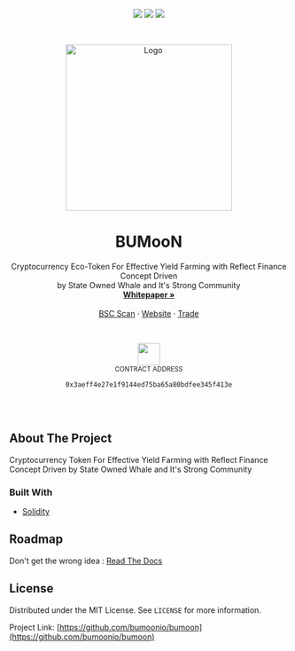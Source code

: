 <!-- PROJECT SHIELDS -->
<!--
*** I'm using markdown "reference style" links for readability.
*** Reference links are enclosed in brackets [ ] instead of parentheses ( ).
*** See the bottom of this document for the declaration of the reference variables
*** for contributors-url, forks-url, etc. This is an optional, concise syntax you may use.
*** https://www.markdownguide.org/basic-syntax/#reference-style-links
-->


[<p align="center"><img src="https://img.shields.io/badge/Telegram-2CA5E0?style=for-the-badge&logo=telegram&logoColor=white">](https://t.me/joinchat/KPcIo1MtMdY1ZDM1)
[<img src="https://img.shields.io/badge/Instagram-E4405F?style=for-the-badge&logo=instagram&logoColor=white">](https://www.instagram.com/bumoon.io/)
[<img src="https://img.shields.io/badge/Twitter-1DA1F2?style=for-the-badge&logo=twitter&logoColor=white"></p>](https://twitter.com/Bumoon_io)


<!-- PROJECT LOGO -->
<br />
<p align="center">
  <a href="https://github.com/bumoonio/Bumoon/tree/master">
    <img src="public/img/bumoon3d.gif" alt="Logo" width="300" height="300">
  </a>

  <h1 style="font-weight:bold" align="center">BUMooN</h1>

  <p align="center">
    Cryptocurrency Eco-Token For Effective Yield Farming with Reflect Finance Concept Driven <br> by State Owned Whale and It's Strong Community
    <br />
    <a href="https://bumoon.io/BUMooN%20Whitepaper.pdf"><strong>Whitepaper »</strong></a>
    <br />
    <br />
    <a href="https://bscscan.com/token/0x3aeff4e27e1f9144ed75ba65a80bdfee345f413e">BSC Scan</a>
    ·
    <a href="https://bumoon.io">Website</a>
    ·
    <a href="https://exchange.pancakeswap.finance/#/swap?outputCurrency=0x3aeff4e27e1f9144ed75ba65a80bdfee345f413e">Trade</a>
  </p>
</p>
<br>
  <p align="center">
  <img src="https://i.giphy.com/media/RikLXcJRKnxRWmEftx/giphy.gif" width="40" height="40" />
  <br>
  <sub>CONTRACT ADDRESS</sub><br>
  </p>
 
<!-- ABOUT THE PROJECT -->
<p align="center"><code>0x3aeff4e27e1f9144ed75ba65a80bdfee345f413e</code></p>

<br/><br/>
## About The Project


Cryptocurrency Token For Effective Yield Farming with Reflect Finance Concept Driven
by State Owned Whale and It's Strong Community


### Built With

* [Solidity](https://docs.soliditylang.org/en/v0.8.5/)



<!-- GETTING STARTED -->
<!-- ## Getting Started

To get a local copy up and running follow these simple steps. -->

<!-- ROADMAP -->
## Roadmap

Don't get the wrong idea : [Read The Docs](https://bumoon.io/BUMooN%20Whitepaper.pdf)



<!-- CONTRIBUTING -->
<!-- ## Contributing

Contributions are what make the open source community such an amazing place to be learn, inspire, and create. Any contributions you make are **greatly appreciated**.

1. Fork the Project
2. Create your Feature Branch (`git checkout -b feature/AmazingFeature`)
3. Commit your Changes (`git commit -m 'Add some AmazingFeature'`)
4. Push to the Branch (`git push origin feature/AmazingFeature`)
5. Open a Pull Request -->



<!-- LICENSE -->
## License

Distributed under the MIT License. See `LICENSE` for more information.




Project Link: [https://github.com/bumoonio/bumoon](https://github.com/bumoonio/bumoon)



<!-- ACKNOWLEDGEMENTS -->
<!-- ## Acknowledgements

* []()
* []()
* []() -->





<!-- MARKDOWN LINKS & IMAGES -->
<!-- https://www.markdownguide.org/basic-syntax/#reference-style-links -->
[contributors-shield]: https://img.shields.io/github/contributors/github_username/repo.svg?style=for-the-badge
[contributors-url]: https://github.com/github_username/repo/graphs/contributors
<!-- [forks-shield]: https://img.shields.io/github/forks/github_username/repo.svg?style=for-the-badge
[forks-url]: https://github.com/github_username/repo/network/members
[stars-shield]: https://img.shields.io/github/stars/github_username/repo.svg?style=for-the-badge
[stars-url]: https://github.com/github_username/repo/stargazers
[issues-shield]: https://img.shields.io/github/issues/github_username/repo.svg?style=for-the-badge
[issues-url]: https://github.com/github_username/repo/issues
[license-shield]: https://img.shields.io/github/license/github_username/repo.svg?style=for-the-badge
[license-url]: https://github.com/github_username/repo/blob/master/LICENSE.txt
[linkedin-shield]: https://img.shields.io/badge/-LinkedIn-black.svg?style=for-the-badge&logo=linkedin&colorB=555 -->
[linkedin-url]: https://linkedin.com/in/github_username
